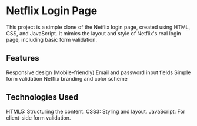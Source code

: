 # Netflix Login Page

This project is a simple clone of the Netflix login page, created using HTML, CSS, and JavaScript. It mimics the layout and style of Netflix's real login page, including basic form validation.
## Features
Responsive design (Mobile-friendly)
Email and password input fields
Simple form validation
Netflix branding and color scheme
## Technologies Used
HTML5: Structuring the content.
CSS3: Styling and layout.
JavaScript: For client-side form validation.
